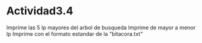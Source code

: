 # Actividad3.4
Imprime las 5 Ip mayores del arbol de busqueda 
Imprime de mayor a menor Ip
Imprime con el formato estandar de la "bitacora.txt"
